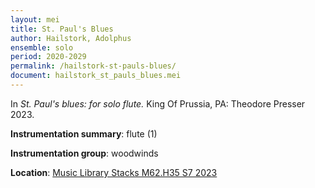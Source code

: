 ```yaml
---
layout: mei
title: St. Paul's Blues
author: Hailstork, Adolphus
ensemble: solo
period: 2020-2029
permalink: /hailstork-st-pauls-blues/
document: hailstork_st_pauls_blues.mei
---
```


In *St. Paul's blues: for solo flute.* King Of Prussia, PA: Theodore Presser 2023.

**Instrumentation summary**: flute (1)

**Instrumentation group**: woodwinds

**Location**: <a href="https://tufts.primo.exlibrisgroup.com/permalink/01TUN_INST/1kc9gia/alma991019011681503851" target="_blank">Music Library Stacks M62.H35 S7 2023</a>